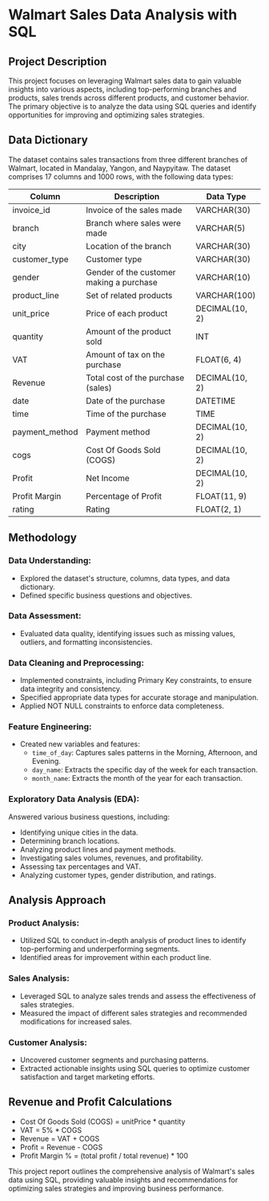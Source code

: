 # Walmart Sales Data Analysis with SQL

## Project Description

This project focuses on leveraging Walmart sales data to gain valuable insights into various aspects, including top-performing branches and products, sales trends across different products, and customer behavior. The primary objective is to analyze the data using SQL queries and identify opportunities for improving and optimizing sales strategies.

## Data Dictionary

The dataset contains sales transactions from three different branches of Walmart, located in Mandalay, Yangon, and Naypyitaw. The dataset comprises 17 columns and 1000 rows, with the following data types:

| Column           | Description                                  | Data Type      |
|------------------|----------------------------------------------|----------------|
| invoice_id       | Invoice of the sales made                   | VARCHAR(30)    |
| branch           | Branch where sales were made                | VARCHAR(5)     |
| city             | Location of the branch                      | VARCHAR(30)    |
| customer_type    | Customer type                                | VARCHAR(30)    |
| gender           | Gender of the customer making a purchase    | VARCHAR(10)    |
| product_line     | Set of related products                     | VARCHAR(100)   |
| unit_price       | Price of each product                       | DECIMAL(10, 2) |
| quantity         | Amount of the product sold                  | INT            |
| VAT              | Amount of tax on the purchase               | FLOAT(6, 4)    |
| Revenue          | Total cost of the purchase (sales)          | DECIMAL(10, 2) |
| date             | Date of the purchase                        | DATETIME       |
| time             | Time of the purchase                        | TIME           |
| payment_method   | Payment method                               | DECIMAL(10, 2) |
| cogs             | Cost Of Goods Sold (COGS)                   | DECIMAL(10, 2) |
| Profit           | Net Income                                  | DECIMAL(10, 2) |
| Profit Margin    | Percentage of Profit                        | FLOAT(11, 9)   |
| rating           | Rating                                      | FLOAT(2, 1)    |

## Methodology

### Data Understanding:

- Explored the dataset's structure, columns, data types, and data dictionary.
- Defined specific business questions and objectives.

### Data Assessment:

- Evaluated data quality, identifying issues such as missing values, outliers, and formatting inconsistencies.

### Data Cleaning and Preprocessing:

- Implemented constraints, including Primary Key constraints, to ensure data integrity and consistency.
- Specified appropriate data types for accurate storage and manipulation.
- Applied NOT NULL constraints to enforce data completeness.

### Feature Engineering:

- Created new variables and features:
  - `time_of_day`: Captures sales patterns in the Morning, Afternoon, and Evening.
  - `day_name`: Extracts the specific day of the week for each transaction.
  - `month_name`: Extracts the month of the year for each transaction.

### Exploratory Data Analysis (EDA):

Answered various business questions, including:

- Identifying unique cities in the data.
- Determining branch locations.
- Analyzing product lines and payment methods.
- Investigating sales volumes, revenues, and profitability.
- Assessing tax percentages and VAT.
- Analyzing customer types, gender distribution, and ratings.

## Analysis Approach

### Product Analysis:

- Utilized SQL to conduct in-depth analysis of product lines to identify top-performing and underperforming segments.
- Identified areas for improvement within each product line.

### Sales Analysis:

- Leveraged SQL to analyze sales trends and assess the effectiveness of sales strategies.
- Measured the impact of different sales strategies and recommended modifications for increased sales.

### Customer Analysis:

- Uncovered customer segments and purchasing patterns.
- Extracted actionable insights using SQL queries to optimize customer satisfaction and target marketing efforts.

## Revenue and Profit Calculations

- Cost Of Goods Sold (COGS) = unitPrice * quantity
- VAT = 5% * COGS
- Revenue = VAT + COGS
- Profit = Revenue - COGS
- Profit Margin % = (total profit / total revenue) * 100

This project report outlines the comprehensive analysis of Walmart's sales data using SQL, providing valuable insights and recommendations for optimizing sales strategies and improving business performance.
